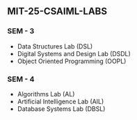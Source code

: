 ## MIT-25-CSAIML-LABS
### SEM - 3
  - Data Structures Lab (DSL)
  - Digital Systems and Design Lab (DSDL)
  - Object Oriented Programming (OOPL)
  
### SEM - 4
  - Algorithms Lab (AL)
  - Artificial Intelligence Lab (AIL)
  - Database Systems Lab (DBSL)
